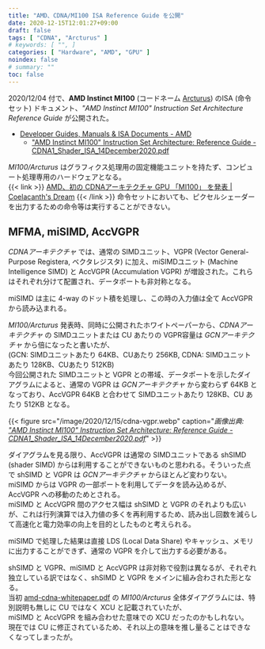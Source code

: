 ```yaml
---
title: "AMD、CDNA/MI100 ISA Reference Guide を公開"
date: 2020-12-15T12:01:27+09:00
draft: false
tags: [ "CDNA", "Arcturus" ]
# keywords: [ "", ]
categories: [ "Hardware", "AMD", "GPU" ]
noindex: false
# summary: ""
toc: false
---
```


2020/12/04 付で、**AMD Instinct MI100** (コードネーム [Arcturus](/tags/arcturus)) のISA (命令セット) ドキュメント、*"AMD Instinct MI100" Instruction Set Architecture Reference Guide* が公開された。  

 * [Developer Guides, Manuals & ISA Documents - AMD](https://developer.amd.com/resources/developer-guides-manuals/)
   * ["AMD Instinct MI100" Instruction Set Architecture: Reference Guide - CDNA1_Shader_ISA_14December2020.pdf](https://developer.amd.com/wp-content/resources/CDNA1_Shader_ISA_14December2020.pdf)


*MI100/Arcturus* はグラフィクス処理用の固定機能ユニットを持たず、コンピュート処理専用のハードウェアとなる。  
{{< link >}} [AMD、初の CDNAアーキテクチャ GPU 「MI100」 を発表 | Coelacanth's Dream](/posts/2020/11/17/amd-cdna-arch-mi100-arcturus/) {{< /link >}}
命令セットにおいても、ピクセルシェーダーを出力するための命令等は実行することができない。  

## MFMA, miSIMD, AccVGPR

*CDNAアーキテクチャ* では、通常の SIMDユニット、VGPR (Vector General-Purpose Registera, ベクタレジスタ) に加え、miSIMDユニット (Machine Intelligence SIMD) と AccVGPR (Accumulation VGPR) が増設された。これらはそれぞれ分けて配置され、データポートも非対称となる。  

miSIMD は主に 4-way のドット積を処理し、この時の入力値は全て AccVGPR から読み込まれる。  

*MI100/Arcturus* 発表時、同時に公開されたホワイトペーパーから、*CDNAアーキテクチャ* の SIMDユニットまたは CU あたりの VGPR容量は *GCNアーキテクチャ* から倍になったと書いたが、  
(GCN: SIMDユニットあたり 64KB、CUあたり 256KB, CDNA: SIMDユニットあたり 128KB、CUあたり 512KB)  
今回公開された SIMDユニットと VGPR との帯域、データポートを示したダイアグラムによると、通常の VGPR は *GCNアーキテクチャ* から変わらず 64KB となっており、AccVGPR 64KB と合わせて SIMDユニットあたり 128KB、CU あたり 512KB となる。  

{{< figure src="/image/2020/12/15/cdna-vgpr.webp" caption="<cite>画像出典: [\"AMD Instinct MI100\" Instruction Set Architecture: Reference Guide - CDNA1_Shader_ISA_14December2020.pdf](https://developer.amd.com/wp-content/resources/CDNA1_Shader_ISA_14December2020.pdf)</cite>" >}}

ダイアグラムを見る限り、AccVGPR は通常の SIMDユニットである shSIMD (shader SIMD) からは利用することができないものと思われる。そういった点で shSIMD と VGPR は *GCNアーキテクチャ* からほとんど変わりない。  
miSIMD からは VGPR の一部ポートを利用してデータを読み込めるが、AccVGPR への移動のためとされる。  
miSIMD と AccVGPR 間のアクセス幅は shSIMD と VGPR のそれよりも広いが、これは行列演算では入力値の多くを再利用するため、読み出し回数を減らして高速化と電力効率の向上を目的としたものと考えられる。  

miSIMD で処理した結果は直接 LDS (Local Data Share) やキャッシュ、メモリに出力することができず、通常の VGPR を介して出力する必要がある。  

shSIMD と VGPR、miSIMD と AccVGPR は非対称で役割は異なるが、それぞれ独立している訳ではなく、shSIMD と VGPR をメインに組み合わされた形となる。  
当初 [amd-cdna-whitepaper.pdf](https://www.amd.com/system/files/documents/amd-cdna-whitepaper.pdf) の *MI100/Arcturus* 全体ダイアグラムには、特別説明も無しに CU ではなく XCU と記載されていたが、  
miSIMD と AccVGPR を組み合わせた意味での XCU だったのかもしれない。  
現在では CU に修正されているため、それ以上の意味を推し量ることはできなくなってしまったが。  

